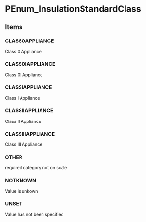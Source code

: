 # PEnum_InsulationStandardClass
<!-- end of short definition -->

## Items

### CLASS0APPLIANCE
Class 0 Appliance

### CLASS0IAPPLIANCE
Class 0I Appliance

### CLASSIAPPLIANCE
Class I Appliance

### CLASSIIAPPLIANCE
Class II Appliance

### CLASSIIIAPPLIANCE
Class III Appliance

### OTHER
required category not on scale

### NOTKNOWN
Value is unkown

### UNSET
Value has not been specified
